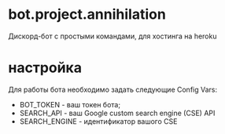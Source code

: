 # bot.project.annihilation
Дискорд-бот с простыми командами, для хостинга на heroku

# настройка
Для работы бота необходимо задать следующие Config Vars:
 - BOT_TOKEN - ваш токен бота;
 - SEARCH_API - ваш Google custom search engine (CSE) API
 - SEARCH_ENGINE - идентификатор вашого CSE
